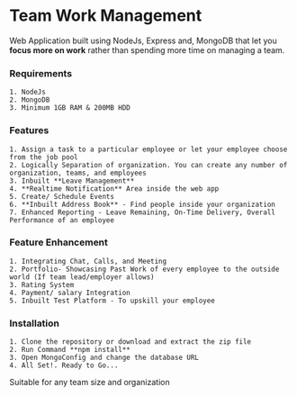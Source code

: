 # Team Work Management
Web Application built using NodeJs, Express and, MongoDB that let you **focus more on work** rather than spending more time on managing a team.
### Requirements
```
1. NodeJs
2. MongoDB
3. Minimum 1GB RAM & 200MB HDD
```
### Features
```
1. Assign a task to a particular employee or let your employee choose from the job pool
2. Logically Separation of organization. You can create any number of organization, teams, and employees
3. Inbuilt **Leave Management**
4. **Realtime Notification** Area inside the web app
5. Create/ Schedule Events 
6. **Inbuilt Address Book** - Find people inside your organization
7. Enhanced Reporting - Leave Remaining, On-Time Delivery, Overall Performance of an employee
```
### Feature Enhancement
```
1. Integrating Chat, Calls, and Meeting
2. Portfolio- Showcasing Past Work of every employee to the outside world (If team lead/employer allows)
3. Rating System 
4. Payment/ salary Integration
5. Inbuilt Test Platform - To upskill your employee
```
### Installation
```
1. Clone the repository or download and extract the zip file
2. Run Command **npm install**
3. Open MongoConfig and change the database URL 
4. All Set!. Ready to Go...
```
Suitable for any team size and organization

